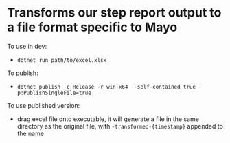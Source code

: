 # Transforms our step report output to a file format specific to Mayo

To use in dev:
- `dotnet run path/to/excel.xlsx`

To publish:
- `dotnet publish -c Release -r win-x64 --self-contained true -p:PublishSingleFile=true`

To use published version:
- drag excel file onto executable, it will generate a file in the same directory as the original file, with `-transformed-{timestamp}` appended to the name